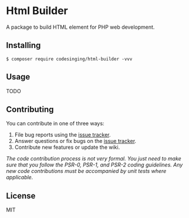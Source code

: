# Html Builder

A package to build HTML element for PHP web development.


## Installing

```shell
$ composer require codesinging/html-builder -vvv
```

## Usage

TODO

## Contributing

You can contribute in one of three ways:

1. File bug reports using the [issue tracker](https://github.com/codesinging/html-builder/issues).
2. Answer questions or fix bugs on the [issue tracker](https://github.com/codesinging/html-builder/issues).
3. Contribute new features or update the wiki.

_The code contribution process is not very formal. You just need to make sure that you follow the PSR-0, PSR-1, and PSR-2 coding guidelines. Any new code contributions must be accompanied by unit tests where applicable._

## License

MIT